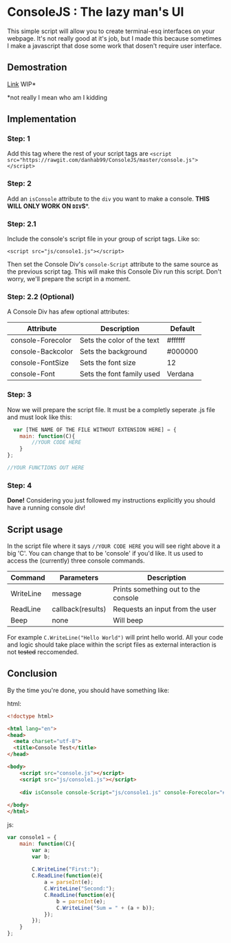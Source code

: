# ConsoleJS : The lazy man's UI
This simple script will allow you to create terminal-esq interfaces on your webpage. It's not really good at it's job, but I made this because sometimes I make a javascript that dose some work that dosen't require user interface.

## Demostration

[Link](examples/testbed.html) WIP*

*not really I mean who am I kidding

## Implementation

### Step: 1
Add this tag where the rest of your script tags are
```<script src="https://rawgit.com/danhab99/ConsoleJS/master/console.js"></script>```

### Step: 2
Add an `isConsole` attribute to the `div` you want to make a console. **THIS WILL ONLY WORK ON `DIV`S***.

### Step: 2.1
Include the console's script file in your group of script tags. Like so:

```<script src="js/console1.js"></script>```

Then set the Console Div's `console-Script` attribute to the same source as the previous script tag. This will make this Console Div run this script. Don't worry, we'll prepare the script in a moment.

### Step: 2.2 (Optional)

A Console Div has afew optional attributes:

| Attribute         | Description                | Default |
|-------------------|----------------------------|---------|
| console-Forecolor | Sets the color of the text | #ffffff |
| console-Backcolor | Sets the background        | #000000 |
| console-FontSize  | Sets the font size         | 12      |
| console-Font      | Sets the font family used  | Verdana |

### Step: 3
Now we will prepare the script file. It must be a completly seperate .js file and must look like this:

```javascript
  var [THE NAME OF THE FILE WITHOUT EXTENSION HERE] = {
	main: function(C){
		//YOUR CODE HERE
	}
};

//YOUR FUNCTIONS OUT HERE
```

### Step: 4
**Done!** Considering you just followed my instructions explicitly you should have a running console div!

## Script usage
In the script file where it says `//YOUR CODE HERE` you will see right above it a big 'C'. You can change that to be 'console' if you'd like. It us used to access the (currently) three console commands.

| Command   | Parameters        | Description                         |
|-----------|-------------------|-------------------------------------|
| WriteLine | message           | Prints something out to the console |
| ReadLine  | callback(results) | Requests an input from the user     |
| Beep      | none              | Will beep                           |

For example `C.WriteLine("Hello World")` will print hello world. All your code and logic should take place within the script files as external interaction is not ~~tested~~ reccomended.

## Conclusion
By the time you're done, you should have something like:

html:
```html
<!doctype html>

<html lang="en">
<head>
  <meta charset="utf-8">
  <title>Console Test</title>
</head>

<body>
	<script src="console.js"></script>
	<script src="js/console1.js"></script>
	
	<div isConsole console-Script="js/console1.js" console-Forecolor="#ffffff" style="width:300px; height:300px;"></div>
	
</body>
</html>
```

js:
```javascript
var console1 = {
	main: function(C){
		var a;
		var b;
		
		C.WriteLine("First:");
		C.ReadLine(function(e){
			a = parseInt(e);
			C.WriteLine("Second:");
			C.ReadLine(function(e){
				b = parseInt(e);
				C.WriteLine("Sum = " + (a + b));
			});
		});
	}
};
```
